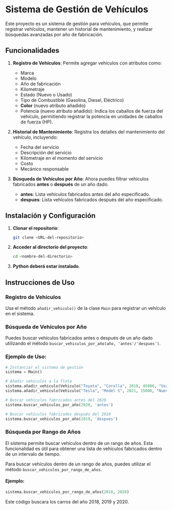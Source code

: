 
# Sistema de Gestión de Vehículos

Este proyecto es un sistema de gestión para vehículos, que permite registrar vehículos, mantener un historial de mantenimiento, y realizar búsquedas avanzadas por año de fabricación.

## Funcionalidades

1. **Registro de Vehículos**: Permite agregar vehículos con atributos como:
   - Marca
   - Modelo
   - Año de fabricación
   - Kilometraje
   - Estado (Nuevo o Usado)
   - Tipo de Combustible (Gasolina, Diesel, Eléctrico)
   - **Color** (nuevo atributo añadido)
   - Potencia (nuevo atributo añadido): Indica los caballos de fuerza del vehículo, permitiendo registrar la potencia en unidades de caballos de fuerza (HP).

2. **Historial de Mantenimiento**: Registra los detalles del mantenimiento del vehículo, incluyendo:
   - Fecha del servicio
   - Descripción del servicio
   - Kilometraje en el momento del servicio
   - Costo
   - Mecánico responsable

3. **Búsqueda de Vehículos por Año**: Ahora puedes filtrar vehículos fabricados **antes** o **después** de un año dado.
   - **antes**: Lista vehículos fabricados antes del año especificado.
   - **despues**: Lista vehículos fabricados después del año especificado.

## Instalación y Configuración

1. **Clonar el repositorio**:
   ```bash
   git clone <URL-del-repositorio>
   ```

2. **Acceder al directorio del proyecto**:
   ```bash
   cd <nombre-del-directorio>
   ```

3. **Python deberá estar instalado**.

## Instrucciones de Uso

### Registro de Vehículos
Usa el método `añadir_vehiculo()` de la clase `Main` para registrar un vehículo en el sistema.

### Búsqueda de Vehículos por Año
Puedes buscar vehículos fabricados antes o después de un año dado utilizando el método `buscar_vehiculos_por_año(año, 'antes'/'despues')`.

### Ejemplo de Uso:

```python
# Instanciar el sistema de gestión
sistema = Main()

# Añadir vehículos a la flota
sistema.añadir_vehiculo(Vehiculo("Toyota", "Corolla", 2018, 45000, "Usado", "Gasolina"))
sistema.añadir_vehiculo(Vehiculo("Tesla", "Model S", 2021, 15000, "Nuevo", "Eléctrico"))

# Buscar vehículos fabricados antes del 2020
sistema.buscar_vehiculos_por_año(2020, 'antes')

# Buscar vehículos fabricados después del 2019
sistema.buscar_vehiculos_por_año(2019, 'despues')
```

### Búsqueda por Rango de Años

El sistema permite buscar vehículos dentro de un rango de años. Esta funcionalidad es útil para obtener una lista de vehículos fabricados dentro de un intervalo de tiempo.

Para buscar vehículos dentro de un rango de años, puedes utilizar el método `buscar_vehiculos_por_rango_de_años`.

#### Ejemplo:

```python
sistema.buscar_vehiculos_por_rango_de_años(2018, 2020)
```

Este código buscara los carros del año 2018, 2019 y 2020.

